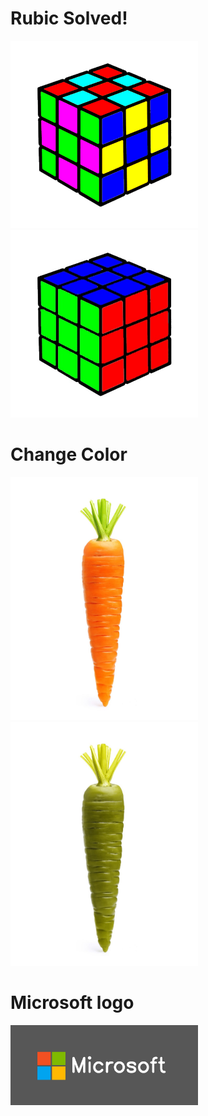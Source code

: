 # Rubic Solved! 

<p float='left'>
  <img src='https://github.com/Parisa-Bagherzadeh/Image_processing/blob/main/Assignment29/result/rubix.png' width='300'>
  <img src='https://github.com/Parisa-Bagherzadeh/Image_processing/blob/main/Assignment29/result/rubic.jpg' width='300'>
</p>  


# Change Color 

 <p float='left'>
  <img src='https://github.com/Parisa-Bagherzadeh/Image_processing/blob/main/Assignment29/result/carrot.jpg' width='300'>
  <img src='https://github.com/Parisa-Bagherzadeh/Image_processing/blob/main/Assignment29/result/Carrot.jpg' width='300'>
</p>                                                                                           
              
              
# Microsoft logo    
<img src='https://github.com/Parisa-Bagherzadeh/Image_processing/blob/main/Assignment29/result/logo_result.jpg' width='300'>

 
                                                                                                                                                                                                                                   
                                                                                                                      



